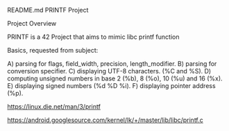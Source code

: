 README.md
PRINTF Project

Project Overview

PRINTF is a 42 Project that aims to mimic libc printf function

Basics, requested from subject:

A) parsing for flags, field_width, precision, length_modifier.
B) parsing for conversion specifier.
C) displaying UTF-8 characters. (%C and %S).
D) computing unsigned numbers in base 2 (%b), 8 (%o), 10 (%u) and 16 (%x).
E) displaying signed numbers (%d %D %i).
F) displaying pointer address (%p).


https://linux.die.net/man/3/printf

https://android.googlesource.com/kernel/lk/+/master/lib/libc/printf.c
